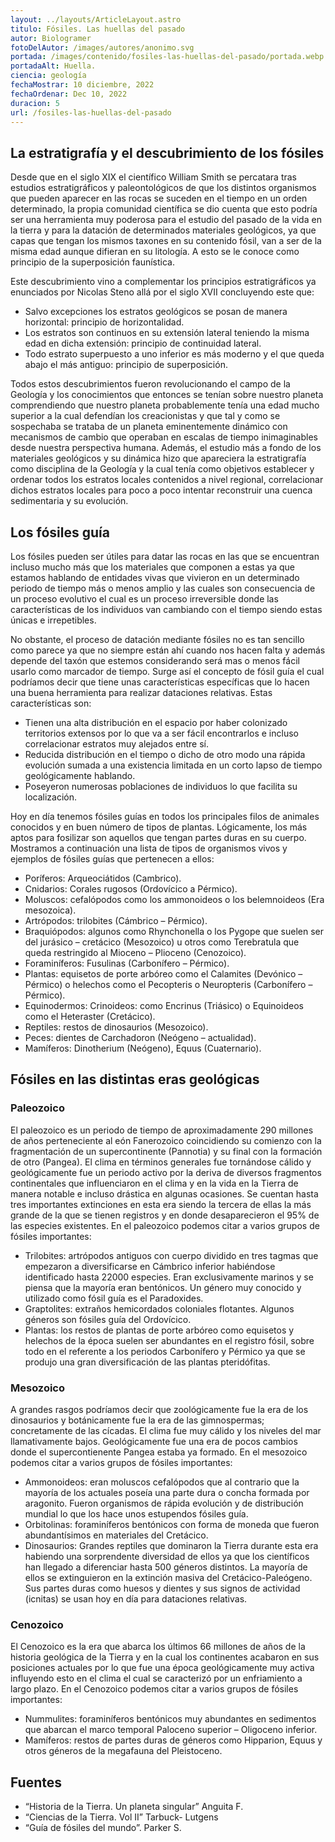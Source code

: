 ```yaml
---
layout: ../layouts/ArticleLayout.astro
titulo: Fósiles. Las huellas del pasado
autor: Biologramer
fotoDelAutor: /images/autores/anonimo.svg
portada: /images/contenido/fosiles-las-huellas-del-pasado/portada.webp
portadaAlt: Huella.
ciencia: geología
fechaMostrar: 10 diciembre, 2022
fechaOrdenar: Dec 10, 2022
duracion: 5
url: /fosiles-las-huellas-del-pasado
---
```


## La estratigrafía y el descubrimiento de los fósiles

Desde que en el siglo XIX el científico William Smith se percatara tras estudios estratigráficos y paleontológicos de que los distintos organismos que pueden aparecer en las rocas se suceden en el tiempo en un orden determinado, la propia comunidad científica se dio cuenta que esto podría ser una herramienta muy poderosa para el estudio del pasado de la vida en la tierra y para la datación de determinados materiales geológicos, ya que capas que tengan los mismos taxones en su contenido fósil, van a ser de la misma edad aunque difieran en su litología. A esto se le conoce como principio de la superposición faunística.

Este descubrimiento vino a complementar los principios estratigráficos ya enunciados por Nicolas Steno allá por el siglo XVII concluyendo este que:

- Salvo excepciones los estratos geológicos se posan de manera horizontal: principio de horizontalidad.
- Los estratos son continuos en su extensión lateral teniendo la misma edad en dicha extensión: principio de continuidad lateral.
- Todo estrato superpuesto a uno inferior es más moderno y el que queda abajo el más antiguo: principio de superposición.

Todos estos descubrimientos fueron revolucionando el campo de la Geología y los conocimientos que entonces se tenían sobre nuestro planeta comprendiendo que nuestro planeta probablemente tenía una edad mucho superior a la cual defendían los creacionistas y que tal y como se sospechaba se trataba de un planeta eminentemente dinámico con mecanismos de cambio que operaban en escalas de tiempo inimaginables desde nuestra perspectiva humana. Además, el estudio más a fondo de los materiales geológicos y su dinámica hizo que apareciera la estratigrafía como disciplina de la Geología y la cual tenía como objetivos establecer y ordenar todos los estratos locales contenidos a nivel regional, correlacionar dichos estratos locales para poco a poco intentar reconstruir una cuenca sedimentaria y su evolución.

## Los fósiles guía

Los fósiles pueden ser útiles para datar las rocas en las que se encuentran incluso mucho más que los materiales que componen a estas ya que estamos hablando de entidades vivas que vivieron en un determinado periodo de tiempo más o menos amplio y las cuales son consecuencia de un proceso evolutivo el cual es un proceso irreversible donde las características de los individuos van cambiando con el tiempo siendo estas únicas e irrepetibles.

No obstante, el proceso de datación mediante fósiles no es tan sencillo como parece ya que no siempre están ahí cuando nos hacen falta  y además depende del taxón que estemos considerando será mas o menos fácil usarlo como marcador de tiempo. Surge así el concepto de fósil guía el cual podríamos decir que tiene unas características específicas que lo hacen una buena herramienta para realizar dataciones relativas. Estas características son:

- Tienen una alta distribución en el espacio por haber colonizado territorios extensos por lo que va a ser fácil encontrarlos e incluso correlacionar estratos muy alejados entre sí.
- Reducida distribución en el tiempo o dicho de otro modo una rápida evolución sumada a una existencia limitada en un corto lapso de tiempo geológicamente hablando.
- Poseyeron numerosas poblaciones de individuos lo que facilita su localización.

Hoy en día tenemos fósiles guías en todos los principales filos de animales conocidos y en buen número de tipos de plantas. Lógicamente, los más aptos para fosilizar son aquellos que tengan partes duras en su cuerpo. Mostramos a continuación una lista de tipos de organismos vivos y ejemplos de fósiles guías que pertenecen a ellos:

- Poríferos: Arqueociátidos (Cambrico).
- Cnidarios: Corales rugosos (Ordovícico a Pérmico).
- Moluscos: cefalópodos como los ammonoideos o los belemnoideos (Era mesozoica).
- Artrópodos: trilobites (Cámbrico – Pérmico).
- Braquiópodos: algunos como  Rhynchonella  o los Pygope que suelen ser del jurásico – cretácico (Mesozoico) u otros como Terebratula que queda restringido al Mioceno – Plioceno (Cenozoico).
- Foraminíferos: Fusulinas (Carbonífero – Pérmico).
- Plantas: equisetos de porte arbóreo como el Calamites (Devónico – Pérmico) o helechos como el Pecopteris o Neuropteris (Carbonífero – Pérmico).
- Equinodermos: Crinoideos: como Encrinus (Triásico) o Equinoideos como el Heteraster (Cretácico).
- Reptiles: restos de dinosaurios (Mesozoico).
- Peces: dientes de Carchadoron (Neógeno – actualidad).
- Mamíferos: Dinotherium (Neógeno), Equus (Cuaternario).

## Fósiles en las distintas eras geológicas

### Paleozoico

El paleozoico es un periodo de tiempo de aproximadamente 290 millones de años perteneciente al eón Fanerozoico coincidiendo su comienzo con la fragmentación de un supercontinente (Pannotia) y su final con la formación de otro (Pangea). El clima en términos generales fue tornándose cálido y geológicamente fue un periodo activo por la deriva de diversos fragmentos continentales que influenciaron en el clima y en la vida en la Tierra de manera notable e incluso drástica en algunas ocasiones. Se cuentan hasta tres importantes extinciones en esta era siendo la tercera de ellas la más grande de la que se tienen registros y en donde desaparecieron el 95% de las especies existentes. En el paleozoico podemos citar a varios grupos de fósiles importantes:

- Trilobites: artrópodos antiguos con cuerpo dividido en tres tagmas que empezaron a diversificarse en Cámbrico inferior habiéndose identificado hasta 22000 especies. Eran exclusivamente marinos y se piensa que la mayoría eran bentónicos. Un género muy conocido y utilizado como fósil guía es el Paradoxides.
- Graptolites: extraños hemicordados coloniales flotantes. Algunos géneros son fósiles guía del Ordovícico.
- Plantas: los restos de plantas de porte arbóreo como equisetos y helechos de la época suelen ser abundantes en el registro fósil, sobre todo en el referente a los periodos Carbonífero y Pérmico ya que se produjo una gran diversificación de las plantas pteridófitas.

### Mesozoico

A grandes rasgos podríamos decir que zoológicamente fue la era de los dinosaurios y botánicamente fue la era de las gimnospermas; concretamente de las cícadas. El clima fue muy cálido y los niveles del mar llamativamente bajos. Geológicamente fue una era de pocos cambios donde el supercontienente Pangea estaba ya formado. En el mesozoico podemos citar a varios grupos de fósiles importantes:

- Ammonoideos: eran moluscos cefalópodos que al contrario que la mayoría de los actuales poseía una parte dura o concha formada por aragonito. Fueron organismos de rápida evolución y de distribución mundial lo que los hace unos estupendos fósiles guía.
- Orbitolinas: foraminíferos bentónicos con forma de moneda que fueron abundantísimos en materiales del Cretácico.
- Dinosaurios: Grandes reptiles que dominaron la Tierra durante esta era habiendo una sorprendente diversidad de ellos ya que los científicos han llegado a diferenciar hasta 500 géneros distintos. La mayoría de ellos se extinguieron en la extinción masiva del Cretácico-Paleógeno. Sus partes duras como huesos y dientes y sus signos de actividad (icnitas) se usan hoy en día para dataciones relativas.

### Cenozoico

El Cenozoico es la era que abarca los últimos 66 millones de años de la historia geológica de la Tierra y en la cual los continentes acabaron en sus posiciones actuales por lo que fue una época geológicamente muy activa influyendo esto en el clima el cual se caracterizó por un enfriamiento a largo plazo. En el Cenozoico podemos citar a varios grupos de fósiles importantes:

- Nummulites: foraminíferos bentónicos muy abundantes en sedimentos que abarcan el marco temporal Paloceno superior – Oligoceno inferior.
- Mamíferos: restos de partes duras de géneros como Hipparion, Equus y otros géneros de la megafauna del Pleistoceno.

## Fuentes
- “Historia de la Tierra. Un planeta singular” Anguita F.
- “Ciencias de la Tierra. Vol II” Tarbuck- Lutgens
- “Guía de fósiles del mundo”. Parker S.